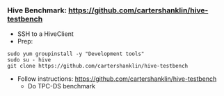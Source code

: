 ### Hive Benchmark: https://github.com/cartershanklin/hive-testbench

 - SSH to a HiveClient
 - Prep:

  ```
  sudo yum groupinstall -y "Development tools"
  sudo su - hive
  git clone https://github.com/cartershanklin/hive-testbench
  ```

- Follow instructions: https://github.com/cartershanklin/hive-testbench
  - Do TPC-DS benchmark

